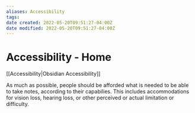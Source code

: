 ```yaml
---
aliases: Accessibility
tags: 
date created: 2022-05-20T09:51:27-04:00Z
date modified: 2022-05-20T09:51:27-04:00Z
---
```


# Accessibility - Home

[[Accessibility|Obsidian Accessibility]]

As much as possible, people should be afforded what is needed to be able to take notes, according to their capabilies. This includes accommodations for vision loss, hearing loss, or other perceived or actual limitation or difficulty. 